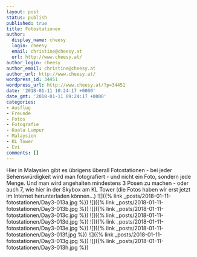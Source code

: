 ```yaml
---
layout: post
status: publish
published: true
title: Fotostationen
author:
  display_name: cheesy
  login: cheesy
  email: christine@cheesy.at
  url: http://www.cheesy.at/
author_login: cheesy
author_email: christine@cheesy.at
author_url: http://www.cheesy.at/
wordpress_id: 34451
wordpress_url: http://www.cheesy.at/?p=34451
date: '2018-01-11 10:24:17 +0000'
date_gmt: '2018-01-11 09:24:17 +0000'
categories:
- Ausflug
- Freunde
- Fotos
- Fotografie
- Kuala Lumpur
- Malaysien
- KL Tower
- Evi
comments: []
---
```

Hier in Malaysien gibt es übrigens überall Fotostationen - bei jeder Sehenswürdigkeit wird man fotografiert - und nicht ein Foto, sondern jede Menge. Und man wird angehalten mindestens 3 Posen zu machen - oder auch 7, wie hier in der Skybox am KL Tower (die Fotos haben wir erst jetzt im Internet herunterladen können...)
![]({% link _posts/2018-01-11-fotostationen/Day3-013a.jpg %})
![]({% link _posts/2018-01-11-fotostationen/Day3-013b.jpg %})
![]({% link _posts/2018-01-11-fotostationen/Day3-013c.jpg %})
![]({% link _posts/2018-01-11-fotostationen/Day3-013d.jpg %})
![]({% link _posts/2018-01-11-fotostationen/Day3-013e.jpg %})
![]({% link _posts/2018-01-11-fotostationen/Day3-013f.jpg %})
![]({% link _posts/2018-01-11-fotostationen/Day3-013g.jpg %})
![]({% link _posts/2018-01-11-fotostationen/Day3-013h.jpg %})
